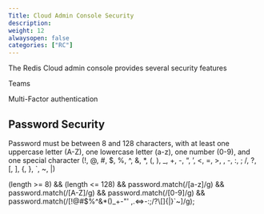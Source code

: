 ```yaml
---
Title: Cloud Admin Console Security
description:
weight: 12
alwaysopen: false
categories: ["RC"]
---
```


The Redis Cloud admin console provides several security features


Teams

Multi-Factor authentication

## Password Security
Password must be between 8 and 128 characters, with at least one uppercase letter (A-Z), one lowercase letter (a-z), one number (0-9), and one special character (!, @, #, $, %, ^, &, *, (, ), _, +, -, “, ’, <, =, >, \, -, :, ; /, ?, [, ], {, }, `, ~, |)

(length >= 8) && (length <= 128) && password.match(/[a-z]/g) &&
  password.match(/[A-Z]/g) && password.match(/[0-9]/g) &&
  password.match(/[!@#$%^&*()\_\+\-\"\' ,.<=>\-:;/?\\\[\]\{|\}`~]/g);
